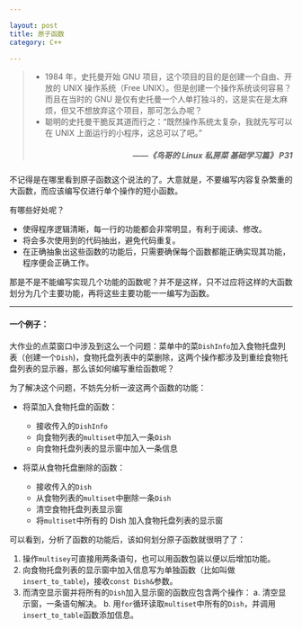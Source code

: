 ```yaml
---

layout: post
title: 原子函数
category: C++

---
```


> * 1984 年，史托曼开始 GNU 项目，这个项目的目的是创建一个自由、开放的 UNIX 操作系统（Free UNIX）。但是创建一个操作系统谈何容易？而且在当时的 GNU 是仅有史托曼一个人单打独斗的，这是实在是太麻烦，但又不想放弃这个项目，那可怎么办呢？
> * 聪明的史托曼干脆反其道而行之：“既然操作系统太复杂，我就先写可以在 UNIX 上面运行的小程序，这总可以了吧。”
> <h5 style="text-align:right">    ——《鸟哥的 Linux 私房菜 基础学习篇》 P31 </h5>

<!--description-->

不记得是在哪里看到原子函数这个说法的了。大意就是，不要编写内容复杂繁重的大函数，而应该编写仅进行单个操作的短小函数。

有哪些好处呢？
- 使得程序逻辑清晰，每一行的功能都会非常明显，有利于阅读、修改。
- 将会多次使用到的代码抽出，避免代码重复。
- 在正确抽象出这些函数的功能后，只需要确保每个函数都能正确实现其功能，程序便会正确工作。

那是不是不能编写实现几个功能的函数呢？并不是这样，只不过应将这样的大函数划分为几个主要功能，再将这些主要功能一一编写为函数。

-------

#### 一个例子：

大作业的点菜窗口中涉及到这么一个问题：菜单中的菜`DishInfo`加入食物托盘列表（创建一个`Dish`)，食物托盘列表中的菜删除，这两个操作都涉及到重绘食物托盘列表的显示器，那么该如何编写重绘函数呢？

为了解决这个问题，不妨先分析一波这两个函数的功能：

- 将菜加入食物托盘的函数：
	- 接收传入的`DishInfo`
	- 向食物列表的`multiset`中加入一条`Dish`
	- 向食物托盘列表的显示窗中加入一条信息

- 将菜从食物托盘删除的函数：
	- 接收传入的`Dish`
	- 从食物列表的`multiset`中删除一条`Dish`
	- 清空食物托盘列表显示窗
	- 将`multiset`中所有的 Dish 加入食物托盘列表的显示窗

可以看到，分析了函数的功能后，该如何划分原子函数就很明了了：

1. 操作`multisey`可直接用两条语句，也可以用函数包装以便以后增加功能。
2. 向食物托盘列表的显示窗中加入信息写为单独函数（比如叫做`insert_to_table`)，接收`const Dish&`参数。
3. 而清空显示窗并将所有的`Dish`加入显示窗的函数应包含两个操作：
a. 清空显示窗，一条语句解决。
b. 用`for`循环读取`multiset`中所有的`Dish`，并调用`insert_to_table`函数添加信息。

